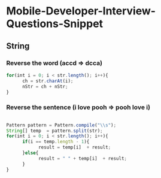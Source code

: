 # Mobile-Developer-Interview-Questions-Snippet

## String

### Reverse the word (accd => dcca)

```typescript
for(int i = 0; i < str.length(); i++){
      ch = str.charAt(i);
      nStr = ch + nStr;
}
```

### Reverse the sentence (i love pooh => pooh love i)

```typescript

Pattern pattern = Pattern.compile("\\s");
String[] temp  = pattern.split(str);
for(int i = 0; i < str.length(); i++){
      if(i == temp.length - 1){
            result = temp[i]  + result;
      }else{
            result = " " + temp[i]  + result;
      }
}
```

